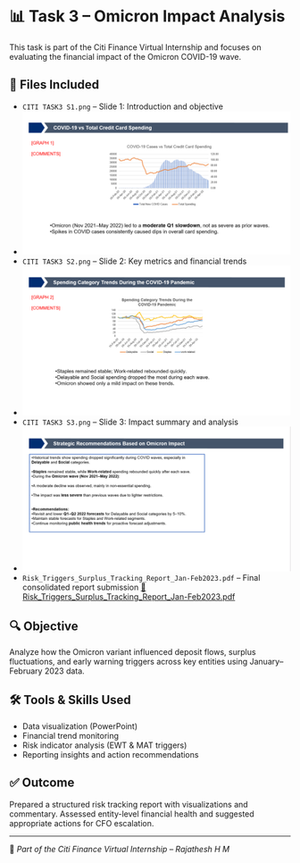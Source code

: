 # 📊 Task 3 – Omicron Impact Analysis

This task is part of the Citi Finance Virtual Internship and focuses on evaluating the financial impact of the Omicron COVID-19 wave.

## 📁 Files Included
- `CITI TASK3 S1.png` – Slide 1: Introduction and objective
- ![Slide 1](./CITI_TASK3_S1.png)
- `CITI TASK3 S2.png` – Slide 2: Key metrics and financial trends
- ![Slide 2](./CITI_TASK3_S2.png)
- `CITI TASK3 S3.png` – Slide 3: Impact summary and analysis
- ![Slide 3](./CITI_TASK3_S3.png)
- `Risk_Triggers_Surplus_Tracking_Report_Jan-Feb2023.pdf` – Final consolidated report submission
[📄 Risk_Triggers_Surplus_Tracking_Report_Jan-Feb2023.pdf](./Risk_Triggers_Surplus_Tracking_Report_Jan-Feb2023.pdf)

## 🔍 Objective
Analyze how the Omicron variant influenced deposit flows, surplus fluctuations, and early warning triggers across key entities using January–February 2023 data.

## 🛠️ Tools & Skills Used
- Data visualization (PowerPoint)
- Financial trend monitoring
- Risk indicator analysis (EWT & MAT triggers)
- Reporting insights and action recommendations

## ✅ Outcome
Prepared a structured risk tracking report with visualizations and commentary. Assessed entity-level financial health and suggested appropriate actions for CFO escalation.

---
📌 *Part of the Citi Finance Virtual Internship – Rajathesh H M*
